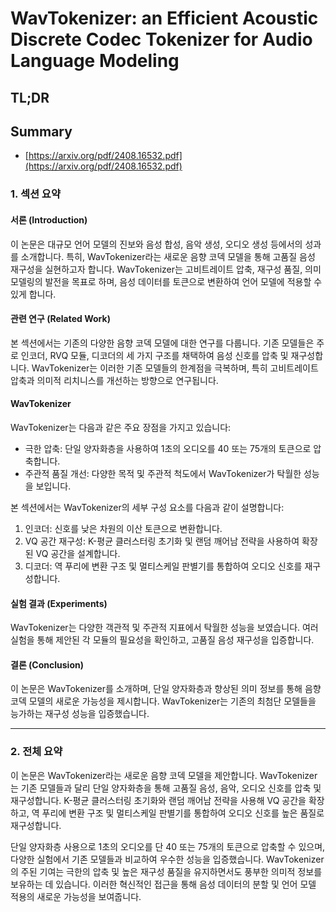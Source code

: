 # WavTokenizer: an Efficient Acoustic Discrete Codec Tokenizer for Audio Language Modeling
## TL;DR
## Summary
- [https://arxiv.org/pdf/2408.16532.pdf](https://arxiv.org/pdf/2408.16532.pdf)

### 1. 섹션 요약

#### 서론 (Introduction)
이 논문은 대규모 언어 모델의 진보와 음성 합성, 음악 생성, 오디오 생성 등에서의 성과를 소개합니다. 특히, WavTokenizer라는 새로운 음향 코덱 모델을 통해 고품질 음성 재구성을 실현하고자 합니다. WavTokenizer는 고비트레이트 압축, 재구성 품질, 의미 모델링의 발전을 목표로 하며, 음성 데이터를 토큰으로 변환하여 언어 모델에 적용할 수 있게 합니다.

#### 관련 연구 (Related Work)
본 섹션에서는 기존의 다양한 음향 코덱 모델에 대한 연구를 다룹니다. 기존 모델들은 주로 인코더, RVQ 모듈, 디코더의 세 가지 구조를 채택하여 음성 신호를 압축 및 재구성합니다. WavTokenizer는 이러한 기존 모델들의 한계점을 극복하며, 특히 고비트레이트 압축과 의미적 리치니스를 개선하는 방향으로 연구됩니다.

#### WavTokenizer
WavTokenizer는 다음과 같은 주요 장점을 가지고 있습니다:
- 극한 압축: 단일 양자화층을 사용하여 1초의 오디오를 40 또는 75개의 토큰으로 압축합니다.
- 주관적 품질 개선: 다양한 목적 및 주관적 척도에서 WavTokenizer가 탁월한 성능을 보입니다.

본 섹션에서는 WavTokenizer의 세부 구성 요소를 다음과 같이 설명합니다:
1. 인코더: 신호를 낮은 차원의 이산 토큰으로 변환합니다.
2. VQ 공간 재구성: K-평균 클러스터링 초기화 및 랜덤 깨어남 전략을 사용하여 확장된 VQ 공간을 설계합니다.
3. 디코더: 역 푸리에 변환 구조 및 멀티스케일 판별기를 통합하여 오디오 신호를 재구성합니다.

#### 실험 결과 (Experiments)
WavTokenizer는 다양한 객관적 및 주관적 지표에서 탁월한 성능을 보였습니다. 여러 실험을 통해 제안된 각 모듈의 필요성을 확인하고, 고품질 음성 재구성을 입증합니다. 

#### 결론 (Conclusion)
이 논문은 WavTokenizer를 소개하며, 단일 양자화층과 향상된 의미 정보를 통해 음향 코덱 모델의 새로운 가능성을 제시합니다. WavTokenizer는 기존의 최첨단 모델들을 능가하는 재구성 성능을 입증했습니다.

---

### 2. 전체 요약
이 논문은 WavTokenizer라는 새로운 음향 코덱 모델을 제안합니다. WavTokenizer는 기존 모델들과 달리 단일 양자화층을 통해 고품질 음성, 음악, 오디오 신호를 압축 및 재구성합니다. K-평균 클러스터링 초기화와 랜덤 깨어남 전략을 사용해 VQ 공간을 확장하고, 역 푸리에 변환 구조 및 멀티스케일 판별기를 통합하여 오디오 신호를 높은 품질로 재구성합니다.

단일 양자화층 사용으로 1초의 오디오를 단 40 또는 75개의 토큰으로 압축할 수 있으며, 다양한 실험에서 기존 모델들과 비교하여 우수한 성능을 입증했습니다. WavTokenizer의 주된 기여는 극한의 압축 및 높은 재구성 품질을 유지하면서도 풍부한 의미적 정보를 보유하는 데 있습니다. 이러한 혁신적인 접근을 통해 음성 데이터의 분할 및 언어 모델 적용의 새로운 가능성을 보여줍니다.
